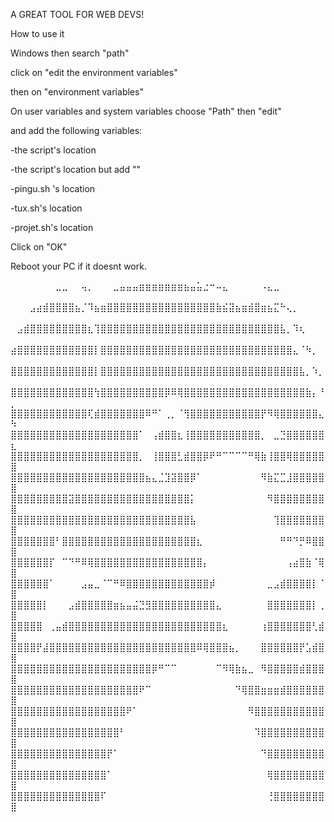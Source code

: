 A GREAT TOOL FOR WEB DEVS!

How to use it

Windows then search "path"

click on "edit the environment variables"

then on "environment variables"

On user variables and system variables choose "Path" then "edit"

and add the following variables:

-the script's location

-the script's location but add "\"

-pingu.sh 's location

-tux.sh's location

-projet.sh's location

Click on "OK"

Reboot your PC if it doesnt work.


⠀⠀⠀⠀⠀⠀⠀⣀⣀⠀⠀⢤⡀⠀⠀⠀⣀⣤⣤⣤⣶⣶⣶⣶⣶⣶⣶⣦⣤⣥⣐⠒⠤⣄⠀⠀⠀⠀⠀⠠⣄⣀⠀⠀⠀⠀⠀⠀⠀⠀
⠀⠀⠀⣠⣴⣾⣿⣿⣿⣿⣦⡈⠹⣦⣶⣿⣿⣿⣿⣿⣿⣿⣿⣿⣿⣿⣿⣿⣿⣿⣿⣿⣷⣮⣽⣦⣶⣾⣿⣶⣦⣍⠓⢄⡀⠀⠀⠀⠀⠀
⠀⣠⣾⣿⣿⣿⣿⣿⣿⣿⣿⣿⣆⢹⣿⣿⣿⣿⣿⣿⣿⣿⣿⣿⣿⣿⣿⣿⣿⣿⣿⣿⣿⣿⣿⣿⣿⣿⣿⣿⣿⣿⣧⡀⠹⢆⠀⠀⠀⠀
⣴⣿⣿⣿⣿⣿⣿⣿⣿⣿⣿⣿⣿⡇⣿⣿⣿⣿⣿⣿⣿⣿⣿⣿⣿⣿⣿⣿⣿⣿⣿⣿⣿⣿⣿⣿⣿⣿⣿⣿⣿⣿⣿⣿⣄⠈⠳⡀⠀⠀
⣿⣿⣿⣿⣿⣿⣿⣿⣿⣿⣿⣿⣿⡇⣿⣿⣿⣿⣿⣿⣿⣿⣿⣿⣿⣿⣿⣿⣿⣿⣿⣿⣿⣿⣿⣿⣿⣿⣿⣿⣿⣿⣿⣿⣿⣧⡀⠱⡀⠀
⣿⣿⣿⣿⣿⣿⣿⣿⣿⣿⣿⣿⣿⢳⣿⣿⣿⣿⣿⣿⣿⣿⣿⣿⡿⠿⢿⣿⣿⣿⣿⣿⣿⣿⣿⣿⣿⣿⣿⣿⣿⣿⣿⣿⣿⣿⣷⡄⠘⡀
⣿⣿⣿⣿⣿⣿⣿⣿⣿⣿⣿⣿⢏⣾⣿⣿⣿⣿⣿⣿⣿⠿⠛⠁⢀⡀⠈⢻⣿⣿⣿⣿⣿⣿⣿⣿⣿⣿⣿⡟⠻⢿⣿⣿⣿⣿⣿⣿⣄⠳
⣿⣿⣿⣿⣿⣿⣿⣿⣿⣿⣿⣿⣿⣿⣿⣿⣿⣿⣿⣿⠁⠀⢠⣾⣿⣿⣆⢸⣿⣿⣿⣿⣿⣿⣿⣿⣿⣿⣿⡀⠀⣀⣙⣿⣿⣿⣿⣿⣿⣆
⣿⣿⣿⣿⣿⣿⣿⣿⣿⣿⣿⣿⣿⣿⣿⣿⣿⣿⣿⣿⡀⠀⢸⣿⣿⣿⣃⣾⣿⣿⡿⠟⠛⠉⠉⠉⠉⠛⢿⣷⢸⣿⣿⢿⣿⣿⣿⣿⣿⣿ 
⣿⣿⣿⣿⣿⣿⣿⣿⣿⣿⣿⣿⣿⣿⣿⣿⣿⣿⣿⣿⣿⣦⣄⣈⣹⣽⣿⣿⡿⠁⠀⠀⠀⠀⠀⠀⠀⠀⠀⠻⣷⣍⣉⣸⣿⣿⣿⣿⣿⣿  
⣿⣿⣿⣿⣿⣿⣿⣿⣿⣽⣿⣿⣿⣿⣿⣿⣿⣿⣿⣿⣿⣿⣿⣿⣿⣿⣿⣿⡅⠀⠀⠀⠀⠀⠀⠀⠀⠀⠀⠀⠻⣿⣿⣿⣿⣿⣿⣿⣿⣿
⣿⣿⣿⣿⣿⣿⣿⣿⣿⣿⣿⣿⣿⣿⣿⣿⣿⣿⣿⣿⣿⣿⣿⣿⣿⣿⣿⣿⣧⠀⠀⠀⠀⠀⠀⠀⠀⠀⠀⠀⠀⢹⣿⣿⣿⣿⣿⣿⣿⣿
⣿⣿⣿⣿⣿⣿⣿⠃⣿⣿⣿⣿⣿⣿⣿⣿⣿⣿⣿⣿⣿⣿⣿⣿⣿⣿⣿⣿⣿⣆⠀⠀⠀⠀⠀⠀⠀⠀⠀⠀⠀⠀⠛⠛⠙⡛⠿⣿⣿⣿
⣿⣿⣿⣿⣿⣿⡏⠀⠉⠙⠛⠿⢿⣿⣿⣿⣿⣿⣿⣿⣿⣿⣿⣿⣿⣿⣿⣿⣿⣿⡄⠀⠀⠀⠀⠀⠀⠀⠀⠀⠀⠀⠀⢠⣴⣿⣷⠈⢿⣿
⣿⣿⣿⣿⣿⣿⠁⠀⠀⠀⠀⣠⣤⣀⠈⠉⠛⠿⣿⣿⣿⣿⣿⣿⣿⣿⣿⣿⣿⣿⣿⡾⠀⠀⠀⠀⠀⠀⠀⠀⣀⣠⣾⣿⣿⣿⣿⡇⠈⣿
⣿⣿⣿⣿⣿⡇⠀⠀⠀⣠⣾⣿⣿⣿⣿⣿⣶⣦⣤⣬⣙⣻⣿⣿⣿⣿⣿⣿⣿⣿⣿⣿⣄⠀⠀⠀⠀⠀⠀⠀⣿⣿⣿⣿⣿⣿⣿⡇⢀⣿
⣿⣿⣿⣿⣿⠀⢀⣤⣾⣿⣿⣿⣿⣿⣿⣿⣿⣿⣿⣿⣿⣿⣿⣿⣿⣿⣿⣿⣿⣿⣿⣿⣿⣆⠀⠀⠀⠀⠀⢰⣿⣿⣿⣿⣿⣿⣿⢃⣾⣿
⣿⣿⣿⣿⡟⣼⣿⣿⣿⣿⣿⣿⣿⣿⣿⣿⣿⣿⣿⣿⣿⣿⣿⣿⣿⣿⣿⣿⣿⠿⢿⣿⣿⣿⣦⡀⠀⠀⠀⣿⣿⣿⣿⣿⣿⡟⣡⣾⣿⣿
⣿⣿⣿⣿⣿⣿⣿⣿⣿⣿⣿⣿⣿⣿⣿⣿⣿⣿⣿⣿⣿⣿⡿⠛⠉⠉⠀⠀⠀⠀⠀⠀⠉⠻⢿⣷⣦⣀⠀⠻⣿⣿⣿⣿⣿⣾⣿⣿⣿⣿
⣿⣿⣿⣿⣿⣿⣿⣿⣿⣿⣿⣿⣿⣿⣿⣿⣿⣿⣿⣿⠟⠉⠀⠀⠀⠀⠀⠀⠀⠀⠀⠀⠀⠀⠀⠙⢿⣿⣿⣶⣶⣶⣾⣿⣿⣿⣿⣿⣿⣿
⣿⣿⣿⣿⣿⣿⣿⣿⣿⣿⣿⣿⣿⣿⣿⣿⣿⣿⠟⠁⠀⠀⠀⠀⠀⠀⠀⠀⠀⠀⠀⠀⠀⠀⠀⠀⠀⠻⣿⣿⣿⣿⣿⣿⣿⣿⣿⣿⣿⣿
⣿⣿⣿⣿⣿⣿⣿⣿⣿⣿⣿⣿⣿⣿⣿⣿⣿⠃⠀⠀⠀⠀⠀⠀⠀⠀⠀⠀⠀⠀⠀⠀⠀⠀⠀⠀⠀⠀⠹⣿⣿⣿⣿⣿⣿⣿⣿⣿⣿⣿
⣿⣿⣿⣿⣿⣿⣿⣿⣿⣿⣿⣿⣿⣿⣿⡟⠁⠀⠀⠀⠀⠀⠀⠀⠀⠀⠀⠀⠀⠀⠀⠀⠀⠀⠀⠀⠀⠀⠀⠙⣿⣿⣿⣿⣿⣿⣿⣿⣿⣿
⣿⣿⣿⣿⣿⣿⣿⣿⣿⣿⣿⣿⣿⣿⣿⠁⠀⠀⠀⠀⠀⠀⠀⠀⠀⠀⠀⠀⠀⠀⠀⠀⠀⠀⠀⠀⠀⠀⠀⠀⢿⣿⣿⣿⣿⣿⣿⣿⣿⣿
⣿⣿⣿⣿⣿⣿⣿⣿⣿⣿⣿⣿⣿⣿⠏⠀⠀⠀⠀⠀⠀⠀⠀⠀⠀⠀⠀⠀⠀⠀⠀⠀⠀⠀⠀⠀⠀⠀⠀⠀⢘⣿⣿⣿⣿⣿⣿⣿⣿⣿
